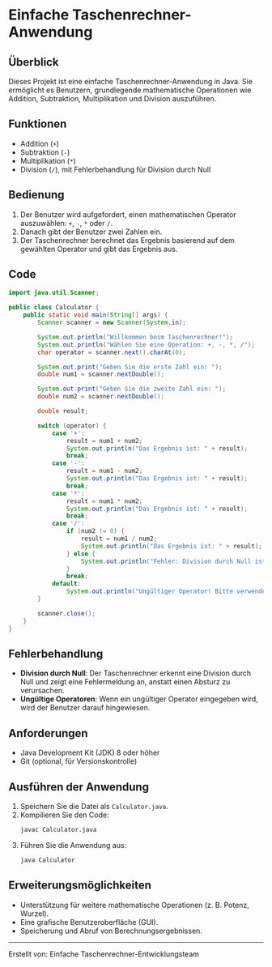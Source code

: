 # Einfache Taschenrechner-Anwendung

## Überblick
Dieses Projekt ist eine einfache Taschenrechner-Anwendung in Java. Sie ermöglicht es Benutzern, grundlegende mathematische Operationen wie Addition, Subtraktion, Multiplikation und Division auszuführen.

## Funktionen
- Addition (`+`)
- Subtraktion (`-`)
- Multiplikation (`*`)
- Division (`/`), mit Fehlerbehandlung für Division durch Null

## Bedienung
1. Der Benutzer wird aufgefordert, einen mathematischen Operator auszuwählen: `+`, `-`, `*` oder `/`.
2. Danach gibt der Benutzer zwei Zahlen ein.
3. Der Taschenrechner berechnet das Ergebnis basierend auf dem gewählten Operator und gibt das Ergebnis aus.

## Code
```java
import java.util.Scanner;

public class Calculator {
    public static void main(String[] args) {
        Scanner scanner = new Scanner(System.in);

        System.out.println("Willkommen beim Taschenrechner!");
        System.out.println("Wählen Sie eine Operation: +, -, *, /");
        char operator = scanner.next().charAt(0);

        System.out.print("Geben Sie die erste Zahl ein: ");
        double num1 = scanner.nextDouble();

        System.out.print("Geben Sie die zweite Zahl ein: ");
        double num2 = scanner.nextDouble();

        double result;

        switch (operator) {
            case '+':
                result = num1 + num2;
                System.out.println("Das Ergebnis ist: " + result);
                break;
            case '-':
                result = num1 - num2;
                System.out.println("Das Ergebnis ist: " + result);
                break;
            case '*':
                result = num1 * num2;
                System.out.println("Das Ergebnis ist: " + result);
                break;
            case '/':
                if (num2 != 0) {
                    result = num1 / num2;
                    System.out.println("Das Ergebnis ist: " + result);
                } else {
                    System.out.println("Fehler: Division durch Null ist nicht erlaubt.");
                }
                break;
            default:
                System.out.println("Ungültiger Operator! Bitte verwenden Sie +, -, * oder /.");
        }

        scanner.close();
    }
}
```

## Fehlerbehandlung
- **Division durch Null**: Der Taschenrechner erkennt eine Division durch Null und zeigt eine Fehlermeldung an, anstatt einen Absturz zu verursachen.
- **Ungültige Operatoren**: Wenn ein ungültiger Operator eingegeben wird, wird der Benutzer darauf hingewiesen.

## Anforderungen
- Java Development Kit (JDK) 8 oder höher
- Git (optional, für Versionskontrolle)

## Ausführen der Anwendung
1. Speichern Sie die Datei als `Calculator.java`.
2. Kompilieren Sie den Code:
   ```bash
   javac Calculator.java
   ```
3. Führen Sie die Anwendung aus:
   ```bash
   java Calculator
   ```

## Erweiterungsmöglichkeiten
- Unterstützung für weitere mathematische Operationen (z. B. Potenz, Wurzel).
- Eine grafische Benutzeroberfläche (GUI).
- Speicherung und Abruf von Berechnungsergebnissen.

---
Erstellt von: Einfache Taschenrechner-Entwicklungsteam
